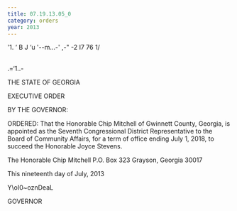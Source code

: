 ```yaml
---
title: 07.19.13.05_0
category: orders
year: 2013
---
```

   
    

'1. ‘ B J
‘u '--m...-' ,-"
-2 I7 76 1/

\
\.=‘1..-

THE STATE OF GEORGIA

EXECUTIVE ORDER

BY THE GOVERNOR:

ORDERED: That the Honorable Chip Mitchell of Gwinnett County, Georgia, is
appointed as the Seventh Congressional District Representative to
the Board of Community Affairs, for a term of office ending July 1,
2018, to succeed the Honorable Joyce Stevens.

The Honorable Chip Mitchell
P.O. Box 323
Grayson, Georgia 30017

This nineteenth day of July, 2013

Y\oI0~oznDeaL

GOVERNOR

